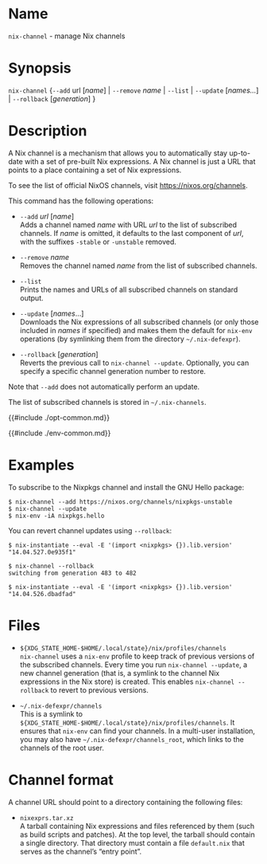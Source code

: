 # Name

`nix-channel` - manage Nix channels

# Synopsis

`nix-channel` {`--add` url [*name*] | `--remove` *name* | `--list` | `--update` [*names…*] | `--rollback` [*generation*] }

# Description

A Nix channel is a mechanism that allows you to automatically stay
up-to-date with a set of pre-built Nix expressions. A Nix channel is
just a URL that points to a place containing a set of Nix expressions.

To see the list of official NixOS channels, visit
<https://nixos.org/channels>.

This command has the following operations:

  - `--add` *url* \[*name*\]\
    Adds a channel named *name* with URL *url* to the list of subscribed
    channels. If *name* is omitted, it defaults to the last component of
    *url*, with the suffixes `-stable` or `-unstable` removed.

  - `--remove` *name*\
    Removes the channel named *name* from the list of subscribed
    channels.

  - `--list`\
    Prints the names and URLs of all subscribed channels on standard
    output.

  - `--update` \[*names*…\]\
    Downloads the Nix expressions of all subscribed channels (or only
    those included in *names* if specified) and makes them the default
    for `nix-env` operations (by symlinking them from the directory
    `~/.nix-defexpr`).

  - `--rollback` \[*generation*\]\
    Reverts the previous call to `nix-channel
                    --update`. Optionally, you can specify a specific channel generation
    number to restore.

Note that `--add` does not automatically perform an update.

The list of subscribed channels is stored in `~/.nix-channels`.

{{#include ./opt-common.md}}

{{#include ./env-common.md}}

# Examples

To subscribe to the Nixpkgs channel and install the GNU Hello package:

```console
$ nix-channel --add https://nixos.org/channels/nixpkgs-unstable
$ nix-channel --update
$ nix-env -iA nixpkgs.hello
```

You can revert channel updates using `--rollback`:

```console
$ nix-instantiate --eval -E '(import <nixpkgs> {}).lib.version'
"14.04.527.0e935f1"

$ nix-channel --rollback
switching from generation 483 to 482

$ nix-instantiate --eval -E '(import <nixpkgs> {}).lib.version'
"14.04.526.dbadfad"
```

# Files

  - `${XDG_STATE_HOME-$HOME/.local/state}/nix/profiles/channels`\
    `nix-channel` uses a `nix-env` profile to keep track of previous
    versions of the subscribed channels. Every time you run `nix-channel
    --update`, a new channel generation (that is, a symlink to the
    channel Nix expressions in the Nix store) is created. This enables
    `nix-channel --rollback` to revert to previous versions.

  - `~/.nix-defexpr/channels`\
    This is a symlink to
    `${XDG_STATE_HOME-$HOME/.local/state}/nix/profiles/channels`. It ensures that
    `nix-env` can find your channels. In a multi-user installation, you
    may also have `~/.nix-defexpr/channels_root`, which links to the
    channels of the root user.

# Channel format

A channel URL should point to a directory containing the following
files:

  - `nixexprs.tar.xz`\
    A tarball containing Nix expressions and files referenced by them
    (such as build scripts and patches). At the top level, the tarball
    should contain a single directory. That directory must contain a
    file `default.nix` that serves as the channel’s “entry point”.
